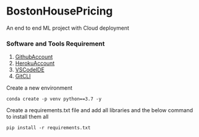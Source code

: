 # BostonHousePricing
An end to end ML project with Cloud deployment

### Software and Tools Requirement

1. [GithubAccount](https://github.com/)
2. [HerokuAccount](https://heroku.com)
3. [VSCodeIDE](https://code.visualstudio.com/)
4. [GitCLI](https://git-scm.com/book/en/v2/Getting-Started-The-Command-Line)


Create a new environment 
```
conda create -p venv python==3.7 -y
```

Create a requirements.txt file and add all libraries and the below command to install them all

```
pip install -r requirements.txt
```